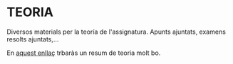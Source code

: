 # TEORIA #
Diversos materials per la teoría de l'assignatura. Apunts ajuntats, examens resolts ajuntats,...

En [aquest enllaç](https://github.com/miriam-mendez/Grafics/blob/main/Teoria/Apunts_G.pdf) trbaràs un resum de teoria molt bo.
